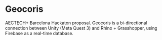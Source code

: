 # Geocoris
AECTECH+ Barcelona Hackaton proposal. Geocoris is a bi-directional connection between Unity (Meta Quest 3) and Rhino + Grasshopper, using Firebase as a real-time database. 
